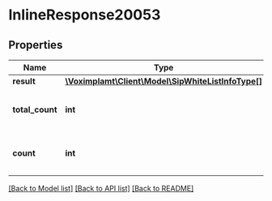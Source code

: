 # InlineResponse20053

## Properties
Name | Type | Description | Notes
------------ | ------------- | ------------- | -------------
**result** | [**\Voximplamt\Client\Model\SipWhiteListInfoType[]**](SipWhiteListInfoType.md) |  | [optional] 
**total_count** | **int** | The total found networks count. | [optional] 
**count** | **int** | The returned networks count. | [optional] 

[[Back to Model list]](../README.md#documentation-for-models) [[Back to API list]](../README.md#documentation-for-api-endpoints) [[Back to README]](../README.md)


